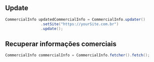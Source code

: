 ## Update
```java
CommercialInfo updatedCommercialInfo = CommercialInfo.updater()
                .setSite("https://yourSite.com.br")
                .update();
```

## Recuperar informações comerciais
```java
CommercialInfo commercialInfo = CommercialInfo.fetcher().fetch();
```